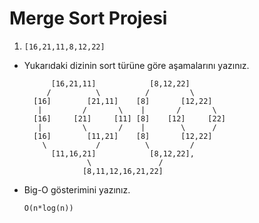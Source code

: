 # Merge Sort Projesi

1) `[16,21,11,8,12,22]`

- Yukarıdaki dizinin sort türüne göre aşamalarını yazınız.

            [16,21,11]            [8,12,22]
           /          \          /         \
        [16]        [21,11]    [8]       [12,22]
         |         /       \    |       /       \
        [16]     [21]     [11] [8]    [12]     [22]
         |         \       /    |        \      /
        [16]        [11,21]    [8]       [12,22]
          \           /          \         /
            [11,16,21]            [8,12,22],
                    \               / 
                   [8,11,12,16,21,22]


- Big-O gösterimini yazınız.

    `O(n*log(n))`
